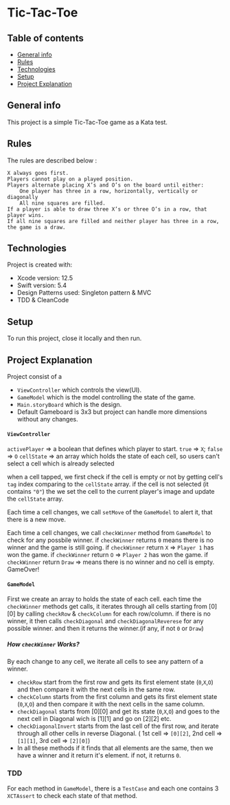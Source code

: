 # Tic-Tac-Toe


## Table of contents
* [General info](#general-info)
* [Rules](#rules)
* [Technologies](#technologies)
* [Setup](#setup)
* [Project Explanation](#project-explanation)
## General info
This project is a simple Tic-Tac-Toe game as a Kata test.
	
## Rules

The rules are described below :

    X always goes first.
    Players cannot play on a played position.
    Players alternate placing X’s and O’s on the board until either:
        One player has three in a row, horizontally, vertically or diagonally
        All nine squares are filled.
    If a player is able to draw three X’s or three O’s in a row, that player wins.
    If all nine squares are filled and neither player has three in a row, the game is a draw.

## Technologies
Project is created with:
* Xcode version: 12.5
* Swift version: 5.4
* Design Patterns used: Singleton pattern & MVC
* TDD & CleanCode

## Setup
To run this project, close it locally and then run.

## Project Explanation
Project consist of a
 - `ViewController` which controls the view(UI).
 - `GameModel` which is the model controlling the state of the game.
 - `Main.storyBoard` which is the design.
 - Default Gameboard is 3x3 but project can handle more dimensions without any changes. 

#### `ViewController`
  `activePlayer` => a boolean that defines which player to start. `true` => `X`; `false` => `O`
  `cellState` => an array which holds the state of each cell, so users can't select a cell which is already selected
  
  when a cell tapped, we first check if the cell is empty or not by getting cell's `tag` index comparing to the `cellState` array.
  if the cell is not selected (it contains `"0"`) the we set the cell to the current player's image and update the `cellState` array.
  
  Each time a cell changes, we call `setMove` of the `GameModel`  to alert it, that there is a new move.
  
  Each time a cell changes, we call `checkWinner` method from `GameModel` to check for any possbile winner. 
    if `checkWinner` returns `0` means there is no winner and the game is still going.
    if `checkWinner` return `X` => `Player 1` has won the game.
    if `checkWinner` return `O` => `Player 2` has won the game.
    if `checkWinner` return `Draw` => means there is no winner and no cell is empty. GameOver!
    
#### `GameModel`
  First we create an array to holds the state of each cell.
  each time the `checkWinner` methods get calls, it iterates through all cells starting from [0][0] by calling `checkRow` & `checkColumn` for each row/column.
  if there is no winner, it then calls `checkDiagonal` and `checkDiagonalReverese` for any possible winner.
  and then it returns the winner.(if any, if not `0` or `Draw`)

  ##### How `checkWinner` Works?
  By each change to any cell, we iterate all cells to see any pattern of a winner. 
  - `checkRow` start from the first row and gets its first element state (`0`,`X`,`O`) and then compare it with the next cells in the same row.
  - `checkColumn` starts from the first column and gets its first element state (`0`,`X`,`O`) and then compare it with the next cells in the same column.
  - `checkDiagonal` starts from [0][0] and get its state (`0`,`X`,`O`) and goes to the next cell in Diagonal wich is [1][1] and go on [2][2] etc. 
  - `checkDiagonalInvert` starts from the last cell of the first row, and iterate through all other cells in reverse Diagonal. ( 1st cell => `[0][2]`, 2nd cell => `[1][1]`, 3rd cell => `[2][0]`)
  - In all these methods if it finds that all elements are the same, then we have a winner and it return it's element. if not, it returns `0`.

### TDD
For each method in `GameModel`, there is a `TestCase` and each one contains 3 `XCTAssert` to check each state of that method.
